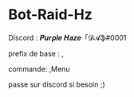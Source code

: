 # Bot-Raid-Hz
Discord : 𝑷𝒖𝒓𝒑𝒍𝒆 𝑯𝒂𝒛𝒆「𝓓𝓐ֆ#0001

prefix de base : ,

commande: ,Menu

passe sur discord si besoin ;)
